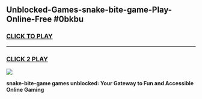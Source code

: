 
## Unblocked-Games-snake-bite-game-Play-Online-Free #0bkbu
<h3>
<a href="https://us.freeplayer.one?title=snake-bite-game&ref=10M">CLICK TO PLAY</a></h3>
<hr>

<h3>
<a href="https://us.freeplayer.one?title=snake-bite-game&ref=10M">CLICK 2 PLAY</a>
  
</h3>

<a href="https://us.freeplayer.one?title=snake-bite-game&ref=10M"><img src="https://clearcache.store/games.png"></a>


**snake-bite-game games unblocked: Your Gateway to Fun and Accessible Online Gaming**
